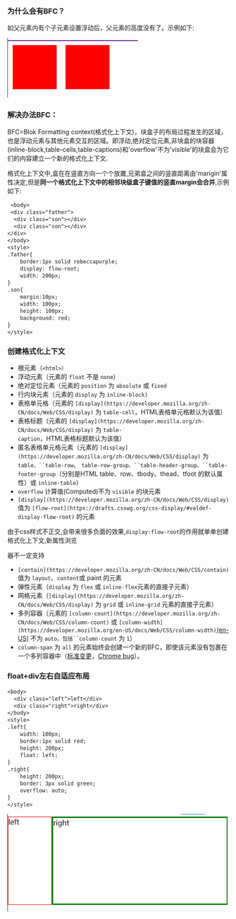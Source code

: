 
### 为什么会有BFC？

如父元素内有个子元素设置浮动后，父元素的高度没有了。示例如下:

![](attachments/格式化上下文BFC_001.png)

### 解决办法BFC：

BFC=Blok Formatting context(格式化上下文)，块盒子的布局过程发生的区域，也是浮动元素与其他元素交互的区域。即浮动,绝对定位元素,非块盒的块容器(inline-block,table-cells,table-captions)和'overflow'不为'visible'的块盒会为它们的内容建立一个新的格式化上下文.

格式化上下文中,盒在在竖直方向一个个放置,兄弟盒之间的竖直距离由'marigin'属性决定,但是**同一个格式化上下文中的相邻块级盒子键值的竖直margin会合并**,示例如下:

```
 <body>
 <div class="father">
  <div class="son"></div>
  <div class="son"></div>
</div>
</body>
<style>
.father{
    border:1px solid rebeccapurple;
    display: flow-root;
    width: 200px;
}
.son{
    margin:10px;
    width: 100px;
    height: 100px;
    background: red;
}
</style>
```
###

### 创建格式化上下文

* 根元素（`<html>）`
* 浮动元素（元素的 `float` 不是 `none`）
* 绝对定位元素（元素的 `position` 为 `absolute` 或 `fixed`
* 行内块元素（元素的 `display` 为 `inline-block)`
* 表格单元格（元素的 `[display](https://developer.mozilla.org/zh-CN/docs/Web/CSS/display)` 为 `table-cell`，HTML表格单元格默认为该值）
* 表格标题（元素的 `[display](https://developer.mozilla.org/zh-CN/docs/Web/CSS/display)` 为 `table-caption`，HTML表格标题默认为该值）
* 匿名表格单元格元素（元素的 `[display](https://developer.mozilla.org/zh-CN/docs/Web/CSS/display)` 为 `table、``table-row`、 `table-row-group、``table-header-group、``table-footer-group`（分别是HTML table、row、tbody、thead、tfoot 的默认属性）或 `inline-table`）
* `overflow` 计算值(Computed)不为 `visible` 的块元素
* `[display](https://developer.mozilla.org/zh-CN/docs/Web/CSS/display)` 值为 `[flow-root](https://drafts.csswg.org/css-display/#valdef-display-flow-root)` 的元素

由于css样式不正交,会带来很多负面的效果,`display:flow-root`的作用就单单创建格式化上下文,新属性浏览

器不一定支持

* `[contain](https://developer.mozilla.org/zh-CN/docs/Web/CSS/contain)` 值为 `layout`、`content`或 paint 的元素
* 弹性元素（`display` 为 `flex` 或 `inline-flex`元素的直接子元素）
* 网格元素（`[display](https://developer.mozilla.org/zh-CN/docs/Web/CSS/display)` 为 `grid` 或 `inline-grid` 元素的直接子元素）
* 多列容器（元素的 `[column-count](https://developer.mozilla.org/zh-CN/docs/Web/CSS/column-count)` 或 `[column-width](https://developer.mozilla.org/en-US/docs/Web/CSS/column-width)`[(en-US)](https://developer.mozilla.org/en-US/docs/Web/CSS/column-width) 不为 `auto，包括``column-count` 为 `1`）
* `column-span` 为 `all` 的元素始终会创建一个新的BFC，即使该元素没有包裹在一个多列容器中（[标准变更](https://github.com/w3c/csswg-drafts/commit/a8634b96900279916bd6c505fda88dda71d8ec51)，[Chrome bug](https://bugs.chromium.org/p/chromium/issues/detail?id=709362)）。

### float+div左右自适应布局

```
<body>
  <div class="left">left</div>
  <div class="right">right</div>
</body>
<style>
.left{
    width: 100px;
    border:1px solid red;
    height: 200px;
    float: left;
}
.right{
    height: 200px;
    border: 3px solid green;
    overflow: auto;
}
</style>
```
![](attachments/格式化上下文BFC_003.png)

